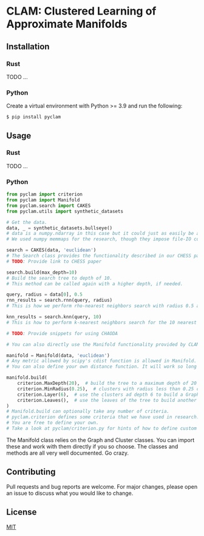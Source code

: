 # CLAM: Clustered Learning of Approximate Manifolds

## Installation

### Rust

TODO ...

### Python

Create a virtual environment with Python >= 3.9 and run the following:

```shell
$ pip install pyclam
```

## Usage

### Rust

TODO ...

### Python

```python
from pyclam import criterion
from pyclam import Manifold
from pyclam.search import CAKES
from pyclam.utils import synthetic_datasets

# Get the data.
data, _ = synthetic_datasets.bullseye()
# data is a numpy.ndarray in this case but it could just as easily be a numpy.memmap if your data does fit in RAM.
# We used numpy memmaps for the research, though they impose file-IO costs.

search = CAKES(data, 'euclidean')
# The Search class provides the functionality described in our CHESS paper.
# TODO: Provide link to CHESS paper

search.build(max_depth=10)
# Build the search tree to depth of 10.
# This method can be called again with a higher depth, if needed.

query, radius = data[0], 0.5
rnn_results = search.rnn(query, radius)
# This is how we perform rho-nearest neighbors search with radius 0.5 around the query.

knn_results = search.knn(query, 10)
# This is how to perform k-nearest neighbors search for the 10 nearest neighbors of query.

# TODO: Provide snippets for using CHAODA

# You can also directly use the Manifold functionality provided by CLAM.

manifold = Manifold(data, 'euclidean')
# Any metric allowed by scipy's cdist function is allowed in Manifold.
# You can also define your own distance function. It will work so long as scipy allows it.

manifold.build(
    criterion.MaxDepth(20),  # build the tree to a maximum depth of 20
    criterion.MinRadius(0.25),  # clusters with radius less than 0.25 cannot be partitioned.
    criterion.Layer(6),  # use the clusters ad depth 6 to build a Graph.
    criterion.Leaves(),  # use the leaves of the tree to build another Graph.
)
# Manifold.build can optionally take any number of criteria.
# pyclam.criterion defines some criteria that we have used in research.
# You are free to define your own.
# Take a look at pyclam/criterion.py for hints of how to define custom criteria.
```

The Manifold class relies on the Graph and Cluster classes.
You can import these and work with them directly if you so choose.
The classes and methods are all very well documented.
Go crazy.

## Contributing

Pull requests and bug reports are welcome.
For major changes, please open an issue to discuss what you would like to change.

## License

[MIT](LICENSE)
